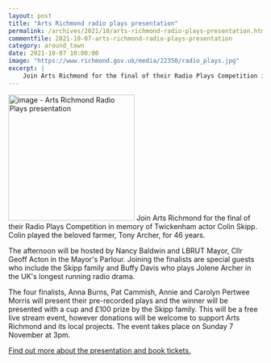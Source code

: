 ```yaml
---
layout: post
title: "Arts Richmond radio plays presentation"
permalink: /archives/2021/10/arts-richmond-radio-plays-presentation.html
commentfile: 2021-10-07-arts-richmond-radio-plays-presentation
category: around_town
date: 2021-10-07 10:00:00
image: "https://www.richmond.gov.uk/media/22350/radio_plays.jpg"
excerpt: |
    Join Arts Richmond for the final of their Radio Plays Competition in memory  of Twickenham actor Colin Skipp. Colin played the beloved farmer, Tony  Archer, for 46 years.
---
```


<img src="https://www.richmond.gov.uk/media/22350/radio_plays.jpg" alt="image - Arts Richmond Radio Plays presentation" width="250" class="photo right"  >
Join Arts Richmond for the final of their Radio Plays Competition in memory  of Twickenham actor Colin Skipp. Colin played the beloved farmer, Tony  Archer, for 46 years.

The afternoon will be hosted by Nancy Baldwin and LBRUT Mayor, Cllr Geoff  Acton in the Mayor's Parlour. Joining the finalists are special guests who  include the Skipp family and Buffy Davis who plays Jolene Archer in the  UK's longest running radio drama.

The four finalists, Anna Burns, Pat Cammish, Annie and Carolyn Pertwee  Morris will present their pre-recorded plays and the winner will be  presented with a cup and &pound;100 prize by the Skipp family. This will be a  free live stream event, however donations will be welcome to support Arts  Richmond and its local projects. The event takes place on Sunday 7 November  at 3pm.

[Find out more about the presentation and book tickets.](https://artsrichmond.org.uk/ar-event-detail.php?id=234)
